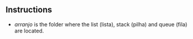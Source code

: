 ## Instructions

* *arranjo* is the folder where the list (lista), stack (pilha) and queue (fila) are located.
